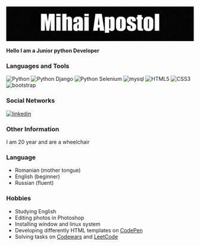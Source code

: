 ![Header](assets/header.png)

**Hello I am a Junior python Developer**

### Languages and Tools
![Python](https://img.shields.io/badge/python-3670A0?style=for-the-badge&logo=python&logoColor=ffdd54)
![Python Django](https://img.shields.io/badge/Django-092E20?style=for-the-badge&logo=django&logoColor=green)
![Python Selenium](https://img.shields.io/badge/selenium-%2343B02A?style=for-the-badge&logo=selenium&logoColor=white)
![mysql](https://img.shields.io/badge/mysql-%234479A1?style=for-the-badge&logo=mysql&logoColor=white&color=%234479A1)
![HTML5](https://img.shields.io/badge/HTML5-%23E34F26?style=for-the-badge&logo=html5&logoColor=white)
![CSS3](https://img.shields.io/badge/css3-%231572B6?style=for-the-badge&logo=css3)
![bootstrap](https://img.shields.io/badge/Bootstrap-563D7C?style=for-the-badge&logo=bootstrap&logoColor=white)


### Social Networks
[![linkedin](https://img.shields.io/badge/LinkedIn-0077B5?style=for-the-badge&logo=linkedin&logoColor=white)](https://www.linkedin.com/in/mihai-apostol-3a86bb235/)

### Other Information
I am 20 year and are a wheelchair 

### Language
* Romanian (mother tongue)
* English (beginner)
* Russian (fluent)

### Hobbies
* Studying English
* Editing photos in Photoshop
* Installing window and linux system
* Developing  differently HTML templates on [CodePen](https://codepen.io/programmer20000)
* Solving tasks on [Codewars](https://www.codewars.com/users/programmer20000) and [LeetCode](https://leetcode.com/programmer20000/)
